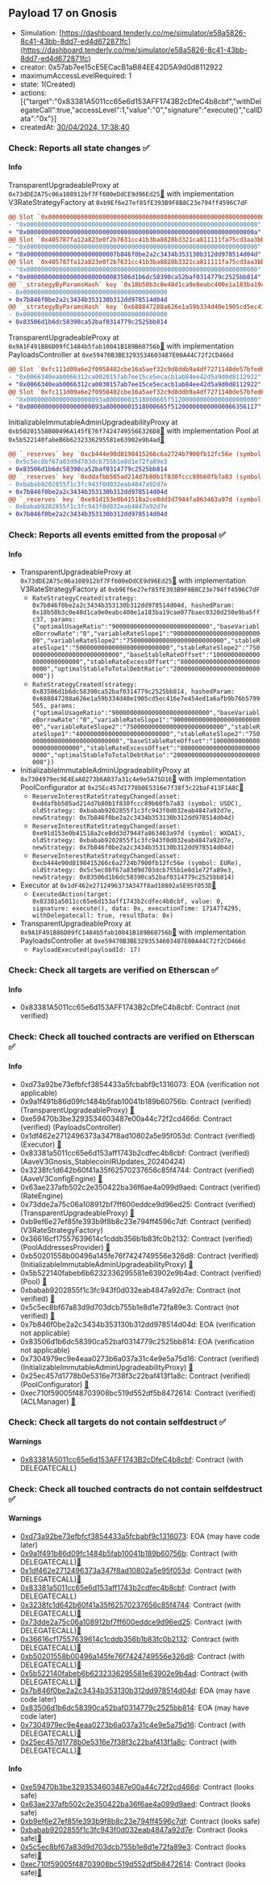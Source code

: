## Payload 17 on Gnosis

- Simulation: [https://dashboard.tenderly.co/me/simulator/e58a5826-8c41-43bb-8dd7-ed4d672871fc](https://dashboard.tenderly.co/me/simulator/e58a5826-8c41-43bb-8dd7-ed4d672871fc)
- creator: 0x57ab7ee15cE5ECacB1aB84EE42D5A9d0d8112922
- maximumAccessLevelRequired: 1
- state: 1(Created)
- actions: [{"target":"0x83381A5011cc65e6d153AFF1743B2cDfeC4b8cbf","withDelegateCall":true,"accessLevel":1,"value":"0","signature":"execute()","callData":"0x"}]
- createdAt: [30/04/2024, 17:38:40](https://gnosisscan.io/tx/0xef63da8488ef80ab8918e9a528fe6396d472430c077b6d20a805b3005ab55941)

### Check: Reports all state changes :white_check_mark:

#### Info


TransparentUpgradeableProxy at `0x73dDE2A75c06a108912bf7Ff600eDdCE9d96Ed25`[:ghost:](https://github.com/bgd-labs/aave-address-book "AaveV3Gnosis.RATES_FACTORY") with implementation V3RateStrategyFactory at `0xb9Ef6e27ef85fE393B9F8B8C23e794ff4596C7dF`
```diff
@@ Slot `0x0000000000000000000000000000000000000000000000000000000000000002` @@
- "0x0000000000000000000000000000000000000000000000000000000000000008"
+ "0x000000000000000000000000000000000000000000000000000000000000000a"
@@ Slot `0x405787fa12a823e0f2b7631cc41b3ba8828b3321ca811111fa75cd3aa3bb5ad6` @@
- "0x0000000000000000000000000000000000000000000000000000000000000000"
+ "0x0000000000000000000000007b846f0be2a2c3434b353130b312dd978514d04d"
@@ Slot `0x405787fa12a823e0f2b7631cc41b3ba8828b3321ca811111fa75cd3aa3bb5ad7` @@
- "0x0000000000000000000000000000000000000000000000000000000000000000"
+ "0x00000000000000000000000083506d1b6dc58390ca52baf0314779c2525bb814"
@@ `_strategyByParamsHash` key `0x18b50b3c0e48d1ca9e0eabc400e1a183ba19cae077baec0320d250e9ba5ffc37` @@
- 0x0000000000000000000000000000000000000000
+ 0x7b846f0be2a2c3434b353130b312dd978514d04d
@@ `_strategyByParamsHash` key `0x688847288a626e1a59b334d40e1905cd5ec416e7e454ed1a6afb9b76b5799565` @@
- 0x0000000000000000000000000000000000000000
+ 0x83506d1b6dc58390ca52baf0314779c2525bb814
```

TransparentUpgradeableProxy at `0x9A1F491B86D09fC1484b5fab10041B189B60756b`[:ghost:](https://github.com/bgd-labs/aave-address-book "GovernanceV3Gnosis.PAYLOADS_CONTROLLER") with implementation PayloadsController at `0xe59470B3BE3293534603487E00A44C72f2CD466d`
```diff
@@ Slot `0xfc111d09a6e2f0958402cbe16a5aef32c9d8ddb9a4df7271140de57bfed6525a` @@
- "0x0066340eab0066312ca0020157ab7ee15ce5ecacb1ab84ee42d5a9d0d8112922"
+ "0x0066340eab0066312ca0030157ab7ee15ce5ecacb1ab84ee42d5a9d0d8112922"
@@ Slot `0xfc111d09a6e2f0958402cbe16a5aef32c9d8ddb9a4df7271140de57bfed6525b` @@
- "0x000000000000000000093a80000001518000665f512000000000000000000000"
+ "0x000000000000000000093a80000001518000665f512000000000000066356117"
```

InitializableImmutableAdminUpgradeabilityProxy at `0xb50201558B00496A145fE76f7424749556E326D8`[:ghost:](https://github.com/bgd-labs/aave-address-book "AaveV3Gnosis.POOL") with implementation Pool at `0x5b522140fabeB6b6232336295581e63902e9b4ad`[:ghost:](https://github.com/bgd-labs/aave-address-book "AaveV3Gnosis.POOL_IMPL")
```diff
@@ `_reserves` key `0xcb444e90d8198415266c6a2724b7900fb12fc56e (symbol: EURe).interestRateStrategyAddress` @@
- 0x5c5ec8bf67a83d9d703dcb755b1e8d1e72fa89e3
+ 0x83506d1b6dc58390ca52baf0314779c2525bb814
@@ `_reserves` key `0xddafbb505ad214d7b80b1f830fccc89b60fb7a83 (symbol: USDC).interestRateStrategyAddress` @@
- 0xbabab9202855f1c3fc943f0d032eab4847a92d7e
+ 0x7b846f0be2a2c3434b353130b312dd978514d04d
@@ `_reserves` key `0xe91d153e0b41518a2ce8dd3d7944fa863463a97d (symbol: WXDAI).interestRateStrategyAddress` @@
- 0xbabab9202855f1c3fc943f0d032eab4847a92d7e
+ 0x7b846f0be2a2c3434b353130b312dd978514d04d
```


### Check: Reports all events emitted from the proposal :white_check_mark:

#### Info

- TransparentUpgradeableProxy at `0x73dDE2A75c06a108912bf7Ff600eDdCE9d96Ed25`[:ghost:](https://github.com/bgd-labs/aave-address-book "AaveV3Gnosis.RATES_FACTORY") with implementation V3RateStrategyFactory at `0xb9Ef6e27ef85fE393B9F8B8C23e794ff4596C7dF`
  - `RateStrategyCreated(strategy: 0x7b846f0be2a2c3434b353130b312dd978514d04d, hashedParam: 0x18b50b3c0e48d1ca9e0eabc400e1a183ba19cae077baec0320d250e9ba5ffc37, params: {"optimalUsageRatio":"900000000000000000000000000","baseVariableBorrowRate":"0","variableRateSlope1":"90000000000000000000000000","variableRateSlope2":"750000000000000000000000000","stableRateSlope1":"50000000000000000000000000","stableRateSlope2":"750000000000000000000000000","baseStableRateOffset":"10000000000000000000000000","stableRateExcessOffset":"80000000000000000000000000","optimalStableToTotalDebtRatio":"200000000000000000000000000"})`
  - `RateStrategyCreated(strategy: 0x83506d1b6dc58390ca52baf0314779c2525bb814, hashedParam: 0x688847288a626e1a59b334d40e1905cd5ec416e7e454ed1a6afb9b76b5799565, params: {"optimalUsageRatio":"900000000000000000000000000","baseVariableBorrowRate":"0","variableRateSlope1":"90000000000000000000000000","variableRateSlope2":"750000000000000000000000000","stableRateSlope1":"40000000000000000000000000","stableRateSlope2":"750000000000000000000000000","baseStableRateOffset":"10000000000000000000000000","stableRateExcessOffset":"80000000000000000000000000","optimalStableToTotalDebtRatio":"200000000000000000000000000"})`
- InitializableImmutableAdminUpgradeabilityProxy at `0x7304979ec9E4EaA0273b6A037a31c4e9e5A75D16`[:ghost:](https://github.com/bgd-labs/aave-address-book "AaveV3Gnosis.POOL_CONFIGURATOR") with implementation PoolConfigurator at `0x25Ec457d1778b0E5316e7f38f3c22baF413F1A8C`[:ghost:](https://github.com/bgd-labs/aave-address-book "AaveV3Gnosis.POOL_CONFIGURATOR_IMPL")
  - `ReserveInterestRateStrategyChanged(asset: 0xddafbb505ad214d7b80b1f830fccc89b60fb7a83 (symbol: USDC), oldStrategy: 0xbabab9202855f1c3fc943f0d032eab4847a92d7e, newStrategy: 0x7b846f0be2a2c3434b353130b312dd978514d04d)`
  - `ReserveInterestRateStrategyChanged(asset: 0xe91d153e0b41518a2ce8dd3d7944fa863463a97d (symbol: WXDAI), oldStrategy: 0xbabab9202855f1c3fc943f0d032eab4847a92d7e, newStrategy: 0x7b846f0be2a2c3434b353130b312dd978514d04d)`
  - `ReserveInterestRateStrategyChanged(asset: 0xcb444e90d8198415266c6a2724b7900fb12fc56e (symbol: EURe), oldStrategy: 0x5c5ec8bf67a83d9d703dcb755b1e8d1e72fa89e3, newStrategy: 0x83506d1b6dc58390ca52baf0314779c2525bb814)`
- Executor at `0x1dF462e2712496373A347f8ad10802a5E95f053D`[:ghost:](https://github.com/bgd-labs/aave-address-book "AaveV3Gnosis.ACL_ADMIN, GovernanceV3Gnosis.EXECUTOR_LVL_1")
  - `ExecutedAction(target: 0x83381a5011cc65e6d153aff1743b2cdfec4b8cbf, value: 0, signature: execute(), data: 0x, executionTime: 1714774295, withDelegatecall: true, resultData: 0x)`
- TransparentUpgradeableProxy at `0x9A1F491B86D09fC1484b5fab10041B189B60756b`[:ghost:](https://github.com/bgd-labs/aave-address-book "GovernanceV3Gnosis.PAYLOADS_CONTROLLER") with implementation PayloadsController at `0xe59470B3BE3293534603487E00A44C72f2CD466d`
  - `PayloadExecuted(payloadId: 17)`

### Check: Check all targets are verified on Etherscan :white_check_mark:

#### Info

- 0x83381A5011cc65e6d153AFF1743B2cDfeC4b8cbf: Contract (not verified) 

### Check: Check all touched contracts are verified on Etherscan :white_check_mark:

#### Info

- 0xd73a92be73efbfcf3854433a5fcbabf9c1316073: EOA (verification not applicable)
- 0x9a1f491b86d09fc1484b5fab10041b189b60756b: Contract (verified) (TransparentUpgradeableProxy) [:ghost:](https://github.com/bgd-labs/aave-address-book "GovernanceV3Gnosis.PAYLOADS_CONTROLLER")
- 0xe59470b3be3293534603487e00a44c72f2cd466d: Contract (verified) (PayloadsController) 
- 0x1df462e2712496373a347f8ad10802a5e95f053d: Contract (verified) (Executor) [:ghost:](https://github.com/bgd-labs/aave-address-book "AaveV3Gnosis.ACL_ADMIN, GovernanceV3Gnosis.EXECUTOR_LVL_1")
- 0x83381a5011cc65e6d153aff1743b2cdfec4b8cbf: Contract (verified) (AaveV3Gnosis_StablecoinIRUpdates_20240424) 
- 0x3238fc1d642b60f41a35f62570237656c85f4744: Contract (verified) (AaveV3ConfigEngine) [:ghost:](https://github.com/bgd-labs/aave-address-book "AaveV3Gnosis.CONFIG_ENGINE")
- 0x63ae237afb502c2e350422ba36f6ae4a099d9aed: Contract (verified) (RateEngine) 
- 0x73dde2a75c06a108912bf7ff600eddce9d96ed25: Contract (verified) (TransparentUpgradeableProxy) [:ghost:](https://github.com/bgd-labs/aave-address-book "AaveV3Gnosis.RATES_FACTORY")
- 0xb9ef6e27ef85fe393b9f8b8c23e794ff4596c7df: Contract (verified) (V3RateStrategyFactory) 
- 0x36616cf17557639614c1cddb356b1b83fc0b2132: Contract (verified) (PoolAddressesProvider) [:ghost:](https://github.com/bgd-labs/aave-address-book "AaveV3Gnosis.POOL_ADDRESSES_PROVIDER")
- 0xb50201558b00496a145fe76f7424749556e326d8: Contract (verified) (InitializableImmutableAdminUpgradeabilityProxy) [:ghost:](https://github.com/bgd-labs/aave-address-book "AaveV3Gnosis.POOL")
- 0x5b522140fabeb6b6232336295581e63902e9b4ad: Contract (verified) (Pool) [:ghost:](https://github.com/bgd-labs/aave-address-book "AaveV3Gnosis.POOL_IMPL")
- 0xbabab9202855f1c3fc943f0d032eab4847a92d7e: Contract (not verified) [:ghost:](https://github.com/bgd-labs/aave-address-book "AaveV3Gnosis.ASSETS.USDC.INTEREST_RATE_STRATEGY, AaveV3Gnosis.ASSETS.WXDAI.INTEREST_RATE_STRATEGY")
- 0x5c5ec8bf67a83d9d703dcb755b1e8d1e72fa89e3: Contract (not verified) [:ghost:](https://github.com/bgd-labs/aave-address-book "AaveV3Gnosis.ASSETS.EURe.INTEREST_RATE_STRATEGY")
- 0x7b846f0be2a2c3434b353130b312dd978514d04d: EOA (verification not applicable)
- 0x83506d1b6dc58390ca52baf0314779c2525bb814: EOA (verification not applicable)
- 0x7304979ec9e4eaa0273b6a037a31c4e9e5a75d16: Contract (verified) (InitializableImmutableAdminUpgradeabilityProxy) [:ghost:](https://github.com/bgd-labs/aave-address-book "AaveV3Gnosis.POOL_CONFIGURATOR")
- 0x25ec457d1778b0e5316e7f38f3c22baf413f1a8c: Contract (verified) (PoolConfigurator) [:ghost:](https://github.com/bgd-labs/aave-address-book "AaveV3Gnosis.POOL_CONFIGURATOR_IMPL")
- 0xec710f59005f48703908bc519d552df5b8472614: Contract (verified) (ACLManager) [:ghost:](https://github.com/bgd-labs/aave-address-book "AaveV3Gnosis.ACL_MANAGER")

### Check: Check all targets do not contain selfdestruct :white_check_mark:

#### Warnings

- [0x83381A5011cc65e6d153AFF1743B2cDfeC4b8cbf](https://gnosisscan.io/address/0x83381A5011cc65e6d153AFF1743B2cDfeC4b8cbf): Contract (with DELEGATECALL)

### Check: Check all touched contracts do not contain selfdestruct :white_check_mark:

#### Warnings

- [0xd73a92be73efbfcf3854433a5fcbabf9c1316073](https://gnosisscan.io/address/0xd73a92be73efbfcf3854433a5fcbabf9c1316073): EOA (may have code later)
- [0x9a1f491b86d09fc1484b5fab10041b189b60756b](https://gnosisscan.io/address/0x9a1f491b86d09fc1484b5fab10041b189b60756b): Contract (with DELEGATECALL)[:ghost:](https://github.com/bgd-labs/aave-address-book "GovernanceV3Gnosis.PAYLOADS_CONTROLLER")
- [0x1df462e2712496373a347f8ad10802a5e95f053d](https://gnosisscan.io/address/0x1df462e2712496373a347f8ad10802a5e95f053d): Contract (with DELEGATECALL)[:ghost:](https://github.com/bgd-labs/aave-address-book "AaveV3Gnosis.ACL_ADMIN, GovernanceV3Gnosis.EXECUTOR_LVL_1")
- [0x83381a5011cc65e6d153aff1743b2cdfec4b8cbf](https://gnosisscan.io/address/0x83381a5011cc65e6d153aff1743b2cdfec4b8cbf): Contract (with DELEGATECALL)
- [0x3238fc1d642b60f41a35f62570237656c85f4744](https://gnosisscan.io/address/0x3238fc1d642b60f41a35f62570237656c85f4744): Contract (with DELEGATECALL)[:ghost:](https://github.com/bgd-labs/aave-address-book "AaveV3Gnosis.CONFIG_ENGINE")
- [0x73dde2a75c06a108912bf7ff600eddce9d96ed25](https://gnosisscan.io/address/0x73dde2a75c06a108912bf7ff600eddce9d96ed25): Contract (with DELEGATECALL)[:ghost:](https://github.com/bgd-labs/aave-address-book "AaveV3Gnosis.RATES_FACTORY")
- [0x36616cf17557639614c1cddb356b1b83fc0b2132](https://gnosisscan.io/address/0x36616cf17557639614c1cddb356b1b83fc0b2132): Contract (with DELEGATECALL)[:ghost:](https://github.com/bgd-labs/aave-address-book "AaveV3Gnosis.POOL_ADDRESSES_PROVIDER")
- [0xb50201558b00496a145fe76f7424749556e326d8](https://gnosisscan.io/address/0xb50201558b00496a145fe76f7424749556e326d8): Contract (with DELEGATECALL)[:ghost:](https://github.com/bgd-labs/aave-address-book "AaveV3Gnosis.POOL")
- [0x5b522140fabeb6b6232336295581e63902e9b4ad](https://gnosisscan.io/address/0x5b522140fabeb6b6232336295581e63902e9b4ad): Contract (with DELEGATECALL)[:ghost:](https://github.com/bgd-labs/aave-address-book "AaveV3Gnosis.POOL_IMPL")
- [0x7b846f0be2a2c3434b353130b312dd978514d04d](https://gnosisscan.io/address/0x7b846f0be2a2c3434b353130b312dd978514d04d): EOA (may have code later)
- [0x83506d1b6dc58390ca52baf0314779c2525bb814](https://gnosisscan.io/address/0x83506d1b6dc58390ca52baf0314779c2525bb814): EOA (may have code later)
- [0x7304979ec9e4eaa0273b6a037a31c4e9e5a75d16](https://gnosisscan.io/address/0x7304979ec9e4eaa0273b6a037a31c4e9e5a75d16): Contract (with DELEGATECALL)[:ghost:](https://github.com/bgd-labs/aave-address-book "AaveV3Gnosis.POOL_CONFIGURATOR")
- [0x25ec457d1778b0e5316e7f38f3c22baf413f1a8c](https://gnosisscan.io/address/0x25ec457d1778b0e5316e7f38f3c22baf413f1a8c): Contract (with DELEGATECALL)[:ghost:](https://github.com/bgd-labs/aave-address-book "AaveV3Gnosis.POOL_CONFIGURATOR_IMPL")

#### Info

- [0xe59470b3be3293534603487e00a44c72f2cd466d](https://gnosisscan.io/address/0xe59470b3be3293534603487e00a44c72f2cd466d): Contract (looks safe)
- [0x63ae237afb502c2e350422ba36f6ae4a099d9aed](https://gnosisscan.io/address/0x63ae237afb502c2e350422ba36f6ae4a099d9aed): Contract (looks safe)
- [0xb9ef6e27ef85fe393b9f8b8c23e794ff4596c7df](https://gnosisscan.io/address/0xb9ef6e27ef85fe393b9f8b8c23e794ff4596c7df): Contract (looks safe)
- [0xbabab9202855f1c3fc943f0d032eab4847a92d7e](https://gnosisscan.io/address/0xbabab9202855f1c3fc943f0d032eab4847a92d7e): Contract (looks safe)[:ghost:](https://github.com/bgd-labs/aave-address-book "AaveV3Gnosis.ASSETS.USDC.INTEREST_RATE_STRATEGY, AaveV3Gnosis.ASSETS.WXDAI.INTEREST_RATE_STRATEGY")
- [0x5c5ec8bf67a83d9d703dcb755b1e8d1e72fa89e3](https://gnosisscan.io/address/0x5c5ec8bf67a83d9d703dcb755b1e8d1e72fa89e3): Contract (looks safe)[:ghost:](https://github.com/bgd-labs/aave-address-book "AaveV3Gnosis.ASSETS.EURe.INTEREST_RATE_STRATEGY")
- [0xec710f59005f48703908bc519d552df5b8472614](https://gnosisscan.io/address/0xec710f59005f48703908bc519d552df5b8472614): Contract (looks safe)[:ghost:](https://github.com/bgd-labs/aave-address-book "AaveV3Gnosis.ACL_MANAGER")

